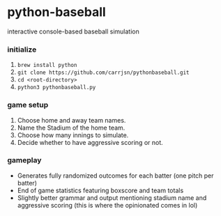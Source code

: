 # python-baseball
interactive console-based baseball simulation

### initialize
1. `brew install python`
2. `git clone https://github.com/carrjsn/pythonbaseball.git`
3. `cd <root-directory>`
4. `python3 pythonbaseball.py`


### game setup
1. Choose home and away team names.
2. Name the Stadium of the home team.
2. Choose how many innings to simulate.
4. Decide whether to have aggressive scoring or not.

### gameplay
 - Generates fully randomized outcomes for each batter (one pitch per batter)
 - End of game statistics featuring boxscore and team totals
 - Slightly better grammar and output mentioning stadium name and aggressive scoring (this is where the opinionated comes in lol)

